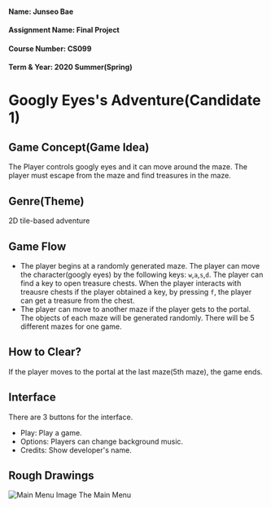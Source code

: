 #### Name: Junseo Bae
#### Assignment Name: Final Project
#### Course Number: CS099
#### Term & Year: 2020 Summer(Spring)

# Googly Eyes's Adventure(Candidate 1)
## Game Concept(Game Idea)
The Player controls googly eyes and it can move around the maze. The player must escape from the maze and find treasures in the maze.
## Genre(Theme)
2D tile-based adventure
## Game Flow
- The player begins at a randomly generated maze. The player can move the character(googly eyes) by the following keys: `w`,`a`,`s`,`d`.
The player can find a key to open treasure chests. When the player interacts with treausre chests if the player obtained a key, by pressing `f`, the player can get a treasure from the chest.
- The player can move to another maze if the player gets to the portal. The objects of each maze will be generated randomly. There will be 5 different mazes for one game.
## How to Clear?
If the player moves to the portal at the last maze(5th maze), the game ends.
## Interface
There are 3 buttons for the interface.
* Play: Play a game.
* Options: Players can change background music.
* Credits: Show developer's name.
## Rough Drawings
![Main Menu Image](https://user-images.githubusercontent.com/65083207/85395940-e0833c00-b58b-11ea-829d-0005183defea.png)
The Main Menu
